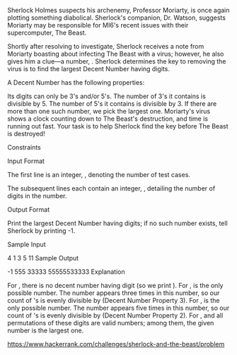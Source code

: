 Sherlock Holmes suspects his archenemy, Professor Moriarty, is once again plotting something diabolical. Sherlock's companion, Dr. Watson, suggests Moriarty may be responsible for MI6's recent issues with their supercomputer, The Beast.

Shortly after resolving to investigate, Sherlock receives a note from Moriarty boasting about infecting The Beast with a virus; however, he also gives him a clue—a number, . Sherlock determines the key to removing the virus is to find the largest Decent Number having  digits.

A Decent Number has the following properties:

Its digits can only be 3's and/or 5's.
The number of 3's it contains is divisible by 5.
The number of 5's it contains is divisible by 3.
If there are more than one such number, we pick the largest one.
Moriarty's virus shows a clock counting down to The Beast's destruction, and time is running out fast. Your task is to help Sherlock find the key before The Beast is destroyed!

Constraints




Input Format

The first line is an integer, , denoting the number of test cases.

The  subsequent lines each contain an integer, , detailing the number of digits in the number.

Output Format

Print the largest Decent Number having  digits; if no such number exists, tell Sherlock by printing -1.

Sample Input

4
1
3
5
11
Sample Output

-1
555
33333
55555533333
Explanation

For , there is no decent number having  digit (so we print ).
For ,  is the only possible number. The number  appears three times in this number, so our count of 's is evenly divisible by  (Decent Number Property 3).
For ,  is the only possible number. The number  appears five times in this number, so our count of 's is evenly divisible by  (Decent Number Property 2).
For ,  and all permutations of these digits are valid numbers; among them, the given number is the largest one.

https://www.hackerrank.com/challenges/sherlock-and-the-beast/problem
